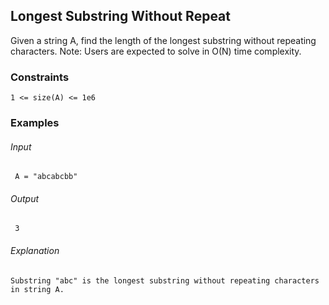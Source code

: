 ## Longest Substring Without Repeat
Given a string A, find the length of the longest substring without repeating characters.
Note: Users are expected to solve in O(N) time complexity.

### Constraints
```
1 <= size(A) <= 1e6
```

### Examples
###### Input
```
 A = "abcabcbb"
```
###### Output
```
 3
```
###### Explanation
```
Substring "abc" is the longest substring without repeating characters in string A.
```